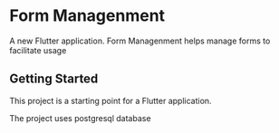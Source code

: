 # Form Managenment

A new Flutter application.
Form Managenment helps manage forms to facilitate usage

## Getting Started

This project is a starting point for a Flutter application.

The project uses postgresql database
